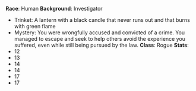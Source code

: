 **Race**: Human
**Background**: Investigator
- Trinket: A lantern with a black candle that never runs out and that burns with green flame
- Mystery: You were wrongfully accused and convicted of a crime. You managed to escape and seek to help others avoid the experience you suffered, even while still being pursued by the law.
**Class**: Rogue
**Stats**:
- 12
- 13
- 14
- 14
- 17
- 17
